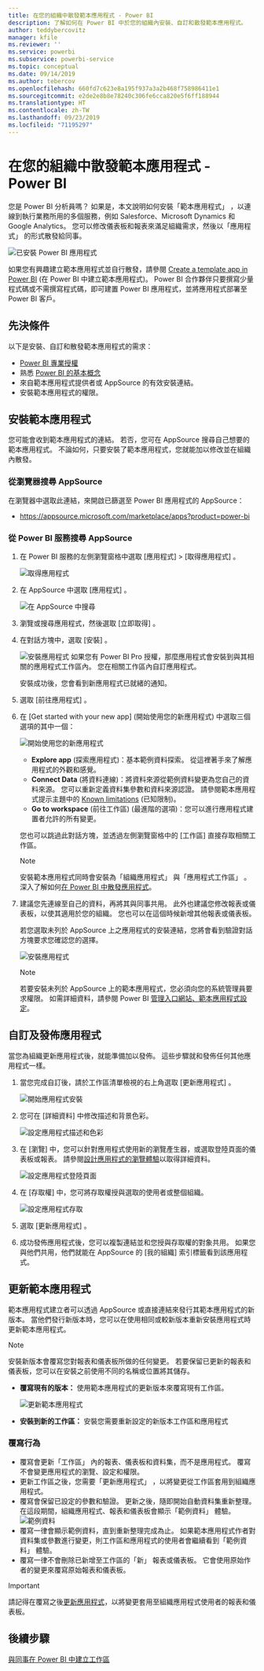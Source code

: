 ```yaml
---
title: 在您的組織中散發範本應用程式 - Power BI
description: 了解如何在 Power BI 中於您的組織內安裝、自訂和散發範本應用程式。
author: teddybercovitz
manager: kfile
ms.reviewer: ''
ms.service: powerbi
ms.subservice: powerbi-service
ms.topic: conceptual
ms.date: 09/14/2019
ms.author: tebercov
ms.openlocfilehash: 660fd7c623e8a195f937a3a2b468f758986411e1
ms.sourcegitcommit: e2de2e8b8e78240c306fe6cca820e5f6ff188944
ms.translationtype: HT
ms.contentlocale: zh-TW
ms.lasthandoff: 09/23/2019
ms.locfileid: "71195297"
---
```

# <a name="install-and-distribute-template-apps-in-your-organization---power-bi"></a>在您的組織中散發範本應用程式 - Power BI

您是 Power BI 分析員嗎？ 如果是，本文說明如何安裝「範本應用程式」  ，以連線到執行業務所用的多個服務，例如 Salesforce、Microsoft Dynamics 和 Google Analytics。 您可以修改儀表板和報表來滿足組織需求，然後以「應用程式」  的形式散發給同事。 

![已安裝 Power BI 應用程式](media/service-template-apps-install-distribute/power-bi-get-apps.png)

如果您有興趣建立範本應用程式並自行散發，請參閱 [Create a template app in Power BI](service-template-apps-create.md) (在 Power BI 中建立範本應用程式)。 Power BI 合作夥伴只要撰寫少量程式碼或不需撰寫程式碼，即可建置 Power BI 應用程式，並將應用程式部署至 Power BI 客戶。 

## <a name="prerequisites"></a>先決條件  

以下是安裝、自訂和散發範本應用程式的需求： 

- [Power BI 專業授權](service-self-service-signup-for-power-bi.md)
- 熟悉 [Power BI 的基本概念](service-basic-concepts.md)
- 來自範本應用程式提供者或 AppSource 的有效安裝連結。 
- 安裝範本應用程式的權限。 

## <a name="install-a-template-app"></a>安裝範本應用程式

您可能會收到範本應用程式的連結。 若否，您可在 AppSource 搜尋自己想要的範本應用程式。 不論如何，只要安裝了範本應用程式，您就能加以修改並在組織內散發。

### <a name="search-appsource-from-a-browser"></a>從瀏覽器搜尋 AppSource

在瀏覽器中選取此連結，來開啟已篩選至 Power BI 應用程式的 AppSource：

- https://appsource.microsoft.com/marketplace/apps?product=power-bi

### <a name="search-appsource-from-the-power-bi-service"></a>從 Power BI 服務搜尋 AppSource

1. 在 Power BI 服務的左側瀏覽窗格中選取 [應用程式]   > [取得應用程式]  。

    ![取得應用程式](media/service-template-apps-install-distribute/power-bi-get-apps-arrow.png)

2. 在 AppSource 中選取 [應用程式]  。

    ![在 AppSource 中搜尋](media/service-template-apps-install-distribute/power-bi-appsource.png)

3. 瀏覽或搜尋應用程式，然後選取 [立即取得]  。

4. 在對話方塊中，選取 [安裝]  。

    ![安裝應用程式](media/service-template-apps-install-distribute/power-install-dialog.png) 如果您有 Power BI Pro 授權，那麼應用程式會安裝到與其相關的應用程式工作區內。 您在相關工作區內自訂應用程式。

    安裝成功後，您會看到新應用程式已就緒的通知。
4. 選取 [前往應用程式]  。
5. 在 [Get started with your new app]  \(開始使用您的新應用程式\) 中選取三個選項的其中一個：

    ![開始使用您的新應用程式](media/service-template-apps-create/power-bi-template-app-get-started.png)

    - **Explore app** (探索應用程式)：基本範例資料探索。 從這裡著手來了解應用程式的外觀和感覺。 
    - **Connect Data** (將資料連線)：將資料來源從範例資料變更為您自己的資料來源。 您可以重新定義資料集參數和資料來源認證。 請參閱範本應用程式提示主題中的 [Known limitations](service-template-apps-tips.md#known-limitations) (已知限制)。 
    - **Go to workspace** (前往工作區) (最進階的選項)：您可以進行應用程式建置者允許的所有變更。

    您也可以跳過此對話方塊，並透過左側瀏覽窗格中的 [工作區]  直接存取相關工作區。
    >[!NOTE]
    >安裝範本應用程式同時會安裝為「組織應用程式」  與「應用程式工作區」  。 深入了解如何[在 Power BI 中散發應用程式](service-create-distribute-apps.md)。
 
6. 建議您先連線至自己的資料，再將其與同事共用。 此外也建議您修改報表或儀表板，以使其適用於您的組織。 您也可以在這個時候新增其他報表或儀表板。

   若您選取未列於 AppSource 上之應用程式的安裝連結，您將會看到驗證對話方塊要求您確認您的選擇。

   ![安裝應用程式](media/service-template-apps-install-distribute/power-install-unvalidated-dialog.png)

   >[!NOTE]
   >若要安裝未列於 AppSource 上的範本應用程式，您必須向您的系統管理員要求權限。 如需詳細資料，請參閱 Power BI [管理入口網站、範本應用程式設定](service-admin-portal.md#template-apps-settings)。

## <a name="customize-and-publish-the-app"></a>自訂及發佈應用程式

當您為組織更新應用程式後，就能準備加以發佈。 這些步驟就和發佈任何其他應用程式一樣。

1. 當您完成自訂後，請於工作區清單檢視的右上角選取 [更新應用程式]  。  

    ![開始應用程式安裝](media/service-template-apps-install-distribute/power-bi-start-install-app.png)

2. 您可在 [詳細資料]  中修改描述和背景色彩。

   ![設定應用程式描述和色彩](media/service-template-apps-install-distribute/power-bi-install-app-details.png)

3. 在 [瀏覽]  中，您可以針對應用程式使用新的瀏覽產生器，或選取登陸頁面的儀表板或報表。 請參閱[設計應用程式的瀏覽體驗](service-create-distribute-apps.md#design-the-navigation-experience)以取得詳細資料。

   ![設定應用程式登陸頁面](media/service-template-apps-install-distribute/power-bi-install-app-content.png)

4. 在 [存取權]  中，您可將存取權授與選取的使用者或整個組織。  

   ![設定應用程式存取](media/service-template-apps-install-distribute/power-bi-install-access.png)

5. 選取 [更新應用程式]  。 

6. 成功發佈應用程式後，您可以複製連結並和您授與存取權的對象共用。 如果您與他們共用，他們就能在 AppSource 的 [我的組織]  索引標籤看到該應用程式。

## <a name="update-a-template-app"></a>更新範本應用程式

範本應用程式建立者可以透過 AppSource 或直接連結來發行其範本應用程式的新版本。 當他們發行新版本時，您可以在使用相同或較新版本重新安裝應用程式時更新範本應用程式。

  >[!NOTE]
  >安裝新版本會覆寫您對報表和儀表板所做的任何變更。 若要保留已更新的報表和儀表板，您可以在安裝之前使用不同的名稱或位置將其儲存。

- **覆寫現有的版本：** 使用範本應用程式的更新版本來覆寫現有工作區。

   ![更新範本應用程式](media/service-template-apps-install-distribute/power-bi-update-app-overwrite.png)

- **安裝到新的工作區：** 安裝您需要重新設定的新版本工作區和應用程式

### <a name="overwrite-behavior"></a>覆寫行為

* 覆寫會更新「工作區」  內的報表、儀表板和資料集，而不是應用程式。 覆寫不會變更應用程式的瀏覽、設定和權限。
* 更新工作區之後，您需要「更新應用程式」  ，以將變更從工作區套用到組織應用程式。
* 覆寫會保留已設定的參數和驗證。 更新之後，隨即開始自動資料集重新整理。 在這段期間，組織應用程式、報表和儀表板會顯示「範例資料」  體驗。
  ![範例資料](media/service-template-apps-install-distribute/power-bi-sample-data.png)
* 覆寫一律會顯示範例資料，直到重新整理完成為止。 如果範本應用程式作者對資料集或參數進行變更，則工作區和應用程式的使用者會繼續看到「範例資料」  體驗。
* 覆寫一律不會刪除已新增至工作區的「新」  報表或儀表板。 它會使用原始作者的變更來覆寫原始報表和儀表板。

>[!IMPORTANT]
>請記得在覆寫之後[更新應用程式](#customize-and-publish-the-app)，以將變更套用至組織應用程式使用者的報表和儀表板。

## <a name="next-steps"></a>後續步驟

[與同事在 Power BI 中建立工作區](service-create-workspaces.md)
